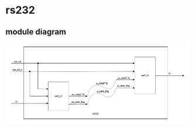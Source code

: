 # rs232

## module diagram

![rs232_topmodule](https://github.com/KaihaoYuHW/Interfaces/blob/main/RS232/doc/rs232_topmodule.png)
